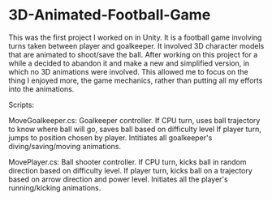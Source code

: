 # 3D-Animated-Football-Game

This was the first project I worked on in Unity. It is a football game involving turns taken
between player and goalkeeper. It involved 3D character models that are animated to shoot/save
the ball. After working on this project for a while a decided to abandon it and make a new
and simplified version, in which no 3D animations were involved. This allowed me to focus on 
the thing I enjoyed more, the game mechanics, rather than putting all my efforts into the 
animations.

Scripts:

MoveGoalkeeper.cs: Goalkeeper controller. If CPU turn, uses ball trajectory to know where ball will go, saves ball based on difficulty level
If player turn, jumps to position chosen by player. Intitiates all goalkeeper's diving/saving/moving animations.

MovePlayer.cs: Ball shooter controller. If CPU turn, kicks ball in random direction based on difficulty level. If player turn, kicks ball on a
trajectory based on arrow direction and power level. Initiates all the player's running/kicking animations.
